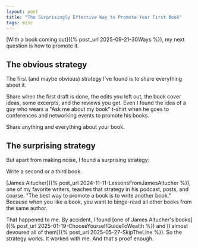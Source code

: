 ```yaml
---
layout: post
title: "The Surprisingly Effective Way to Promote Your First Book"
tags: misc
---
```


[With a book coming out]({% post_url 2025-09-21-30Ways %}), my next question is how to promote it.

## The obvious strategy

The first (and maybe obvious) strategy I've found is to share everything about it.

Share when the first draft is done, the edits you left out, the book cover ideas, some excerpts, and the reviews you get. Even I found the idea of a guy who wears a "Ask me about my book" t-shirt when he goes to conferences and networking events to promote his books.

Share anything and everything about your book.

## The surprising strategy

But apart from making noise, I found a surprising strategy:

Write a second or a third book.

[James Altucher]({% post_url 2024-11-11-LessonsFromJamesAltucher %}), one of my favorite writers, teaches that strategy in his podcast, posts, and course. "The best way to promote a book is to write another book." Because when you like a book, you want to binge-read all other books from the same author.

That happened to me. By accident, I found [one of James Altucher's books]({% post_url 2025-01-19-ChooseYourselfGuideToWealth %}) and [I almost devoured all of them]({% post_url 2025-05-27-SkipTheLine %}). So the strategy works. It worked with me. And that's proof enough.

